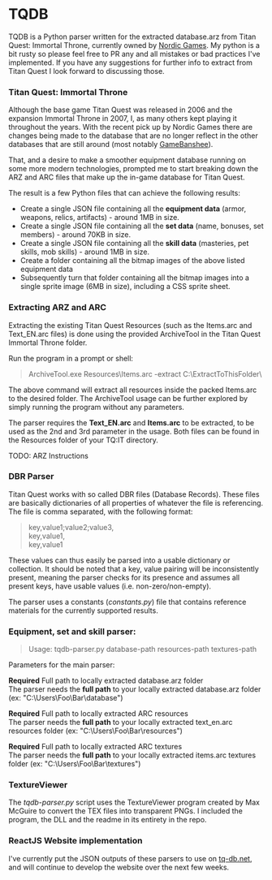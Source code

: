 # TQDB
TQDB is a Python parser written for the extracted database.arz from Titan Quest: Immortal Throne, currently owned by [Nordic Games][ng].
My python is a bit rusty so please feel free to PR any and all mistakes or bad practices I've implemented. If you have any suggestions 
for further info to extract from Titan Quest I look forward to discussing those. 

### Titan Quest: Immortal Throne
Although the base game Titan Quest was released in 2006 and the expansion Immortal Throne in 2007, I, as many others kept playing it throughout
the years. With the recent pick up by Nordic Games there are changes being made to the database that are no longer reflect in the other databases 
that are still around (most notably [GameBanshee][gb]).

That, and a desire to make a smoother equipment database running on some more modern technologies, prompted me to start breaking down the ARZ and ARC 
files that make up the in-game database for Titan Quest.

The result is a few Python files that can achieve the following results:
  - Create a single JSON file containing all the **equipment data** (armor, weapons, relics, artifacts) - around 1MB in size.
  - Create a single JSON file containing all the **set data** (name, bonuses, set members) - around 70KB in size.
  - Create a single JSON file containing all the **skill data** (masteries, pet skills, mob skills) - around 1MB in size.
  - Create a folder containing all the bitmap images of the above listed equipment data
  - Subsequently turn that folder containing all the bitmap images into a single sprite image (6MB in size), including a CSS sprite sheet.
  
### Extracting ARZ and ARC
Extracting the existing Titan Quest Resources (such as the Items.arc and Text_EN.arc files) is done using the provided ArchiveTool in the Titan Quest 
Immortal Throne folder. 

Run the program in a prompt or shell:

> ArchiveTool.exe Resources\Items.arc -extract C:\ExtractToThisFolder\

The above command will extract all resources inside the packed Items.arc to the desired folder. 
The ArchiveTool usage can be further explored by simply running the program without any parameters.

The parser requires the **Text_EN.arc** and **Items.arc** to be extracted, to be used as the 2nd and 3rd parameter in the usage.
Both files can be found in the Resources folder of your TQ:IT directory.

TODO: ARZ Instructions
  
### DBR Parser
Titan Quest works with so called DBR files (Database Records). These files are basically dictionaries of all properties of whatever the file
is referencing. The file is comma separated, with the following format:

> key,value1;value2;value3,  
> key,value1,  
> key,value1

These values can thus easily be parsed into a usable dictionary or collection. It should be noted that a key, value pairing will be inconsistently present, 
meaning the parser checks for its presence and assumes all present keys, have usable values (i.e. non-zero/non-empty). 

The parser uses a constants (*constants.py*) file that contains reference materials for the currently supported results.

### Equipment, set and skill parser:
> Usage: tqdb-parser.py database-path resources-path textures-path

Parameters for the main parser:

**Required** Full path to locally extracted database.arz folder  
The parser needs the **full path** to your locally extracted database.arz folder (ex: "C:\Users\Foo\Bar\database")

**Required** Full path to locally extracted ARC resources  
The parser needs the **full path** to your locally extracted text_en.arc resources folder (ex: "C:\Users\Foo\Bar\resources")

**Required** Full path to locally extracted ARC textures  
The parser needs the **full path** to your locally extracted items.arc textures folder (ex: "C:\Users\Foo\Bar\textures")

### TextureViewer
The *tqdb-parser.py* script uses the TextureViewer program created by Max McGuire to convert the TEX files into transparent PNGs. I included the program, the DLL and the readme in its entirety in the repo.

### ReactJS Website implementation
I've currently put the JSON outputs of these parsers to use on [tq-db.net][tqdb], and will continue to develop the website over the next few weeks.

[ng]: <http://www.nordicgames.at/index.php/product/titan_quest_gold_edition>
[gb]: <http://www.gamebanshee.com/titanquest/>
[tqdb]: <http://www.tq-db.net>
